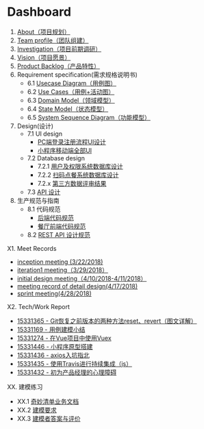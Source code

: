 # Dashboard

1. [About（项目规划）](https://github.com/Baoleme/Dashboard/blob/master/documents/about.md)
2. [Team profile（团队组建）](https://github.com/Baoleme/Dashboard/blob/master/documents/team_profile.md)
3. [Investigation（项目前期调研）](https://github.com/Baoleme/Dashboard/blob/master/documents/competitor_analyze.md)
4. [Vision（项目愿景）](https://github.com/Baoleme/Dashboard/blob/master/documents/Baoleme_Project_Proposal.md)
5. [Product Backlog（产品特性）](https://github.com/Baoleme/Dashboard/blob/master/documents/product_backlog.md)
6. Requirement specification(需求规格说明书)
	- 6.1 [Usecase Diagram（用例图）](https://github.com/Baoleme/Dashboard/blob/master/UseCases/README.md#用例图)
	- 6.2 [Use Cases（用例+活动图）](https://github.com/Baoleme/Dashboard/blob/master/UseCases/README.md#用例文本与活动图)
	- 6.3 [Domain Model（领域模型）](https://github.com/Baoleme/Dashboard/blob/master/image/%E9%A2%86%E5%9F%9F%E6%A8%A1%E5%9E%8B.png)
	- 6.4 [State Model（状态模型）](https://github.com/Baoleme/Dashboard/tree/master/image/订单状态图.png)
	- 6.5 [System Sequence Diagram（功能模型）](https://github.com/Baoleme/Dashboard/blob/master/SSD/README.md)
7. Design(设计)
	- 7.1 UI design
		- [PC端登录注册流程UI设计](https://github.com/Baoleme/Dashboard/blob/master/UI/login&register)
		- [小程序移动端全部UI](https://github.com/Baoleme/Dashboard/blob/master/UI/移动端全部)
	- 7.2 Database design
		- 7.2.1 [用户及权限系统数据库设计](https://github.com/Baoleme/Dashboard/tree/master/ER)
		- 7.2.2 [扫码点餐系统数据库设计](https://github.com/Baoleme/Dashboard/blob/master/ER/ER.png)
		- 7.2.x [第三方数据评审结果](https://github.com/Baoleme/Dashboard/issues)
	- 7.3 [API 设计](https://baoleme.github.io/API-document/)
8. 生产规范与指南
	- 8.1 代码规范
		- [后端代码规范](https://github.com/Baoleme/Server/blob/master/Code%20Style.md)
		- [餐厅前端代码规范](https://github.com/Baoleme/Client-Restaurant/blob/master/development_specification.md)
	- 8.2 [REST API 设计规范](https://baoleme.github.io/API-document/)
  
X1. Meet Records
  - [inception meeting (3/22/2018)](https://github.com/Baoleme/Dashboard/blob/master/meet_records/KickOff_Meeting_Record(3-22-2018).md)
  - [iteration1 meeting（3/29/2018）](https://github.com/Baoleme/Dashboard/blob/master/meet_records/meeting_record_of_iteration1(3-29-2018).md)
  - [initial design meeting（4/10/2018-4/11/2018）](https://github.com/Baoleme/Dashboard/blob/master/meet_records/meeting_record_of_initial_design(4-10-2018-4-11-2018).md)
  - [meeting record of detail design(4/17/2018)](https://github.com/Baoleme/Dashboard/blob/master/meet_records/meeting_record_of_detail_design(4-17-2018).md)
  - [sprint meeting(4/28/2018)](https://github.com/Baoleme/Dashboard/blob/master/meet_records/sprint_meeting_for_developing_round2(4-28-2018).md)

X2. Tech/Work Report
  - [15331365 - Git恢复之前版本的两种方法reset、revert（图文详解）](https://blog.csdn.net/yxlshk/article/details/79944535)
  - [15331169 - 用例建模小结](https://humanlee1011.github.io/2018/04/14/usecase/#)
  - [15331274 - 在Vue项目中使用Vuex](https://blog.csdn.net/shujh_sysu/article/details/79947418)
  - [15331446 - 小程序原型搭建](https://blog.csdn.net/crystal_zhuyupei/article/details/79948647)
  - [15331436 - axios入坑指北](https://blog.zyuco.com/2018/04/08/axios%E5%85%A5%E5%9D%91%E6%8C%87%E5%8C%97/)
  - [15331435 - 使用Travis进行持续集成（js）](https://blog.andiedie.cn/2018/04/04/%E4%BD%BF%E7%94%A8Travis%E8%BF%9B%E8%A1%8C%E6%8C%81%E7%BB%AD%E9%9B%86%E6%88%90/)
  - [15331432 - 初为产品经理的心理障碍](https://blog.csdn.net/qq_33559972/article/details/79934411)

XX. 建模练习
  - XX.1 [奇妙清单业务文档](https://github.com/Baoleme/Dashboard/blob/master/ModelingExercise/业务文档.md)
  - XX.2 [建模要求](https://github.com/Baoleme/Dashboard/blob/master/ModelingExercise/README.md#建模要求)
  - XX.3 [建模者答案与评价](https://github.com/Baoleme/Dashboard/blob/master/ModelingExercise/README.md#建模者答案与评价)